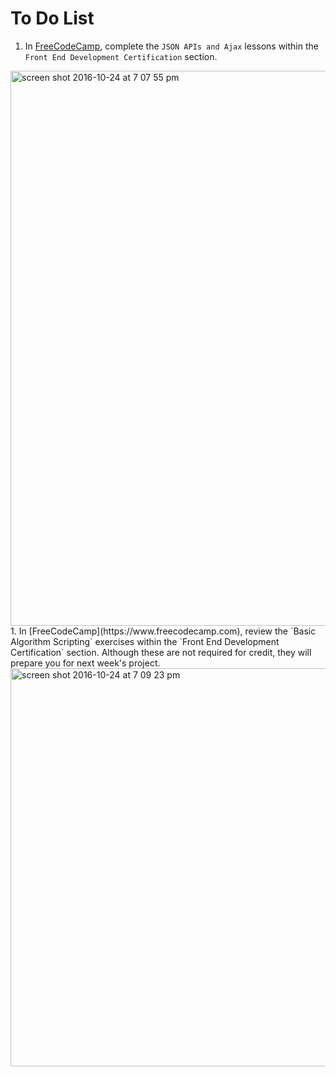 # To Do List

1. In [FreeCodeCamp](https://www.freecodecamp.com), complete the `JSON APIs and Ajax` lessons within the `Front End Development Certification` section.
  <img width="888" alt="screen shot 2016-10-24 at 7 07 55 pm" src="https://cloud.githubusercontent.com/assets/16547949/19667156/44683812-9a1d-11e6-99c8-510e021ed4a8.png">
1. In [FreeCodeCamp](https://www.freecodecamp.com), review the `Basic Algorithm Scripting` exercises within the `Front End Development Certification` section. Although these are not required for credit, they will prepare you for next week's project.
  <img width="637" alt="screen shot 2016-10-24 at 7 09 23 pm" src="https://cloud.githubusercontent.com/assets/16547949/19667200/7d2e0d02-9a1d-11e6-8f7c-1bc47582c90b.png">
